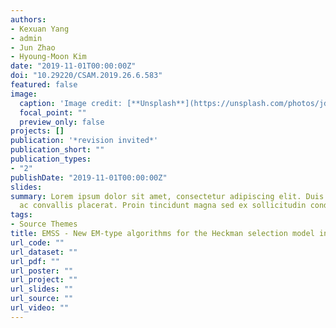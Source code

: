 ```yaml
---
authors:
- Kexuan Yang
- admin
- Jun Zhao
- Hyoung-Moon Kim
date: "2019-11-01T00:00:00Z"
doi: "10.29220/CSAM.2019.26.6.583"
featured: false
image:
  caption: 'Image credit: [**Unsplash**](https://unsplash.com/photos/jdD8gXaTZsc)'
  focal_point: ""
  preview_only: false
projects: []
publication: '*revision invited*'
publication_short: ""
publication_types:
- "2"
publishDate: "2019-11-01T00:00:00Z"
slides: 
summary: Lorem ipsum dolor sit amet, consectetur adipiscing elit. Duis posuere tellus
  ac convallis placerat. Proin tincidunt magna sed ex sollicitudin condimentum.
tags:
- Source Themes
title: EMSS - New EM-type algorithms for the Heckman selection model in R
url_code: ""
url_dataset: ""
url_pdf: ""
url_poster: ""
url_project: ""
url_slides: ""
url_source: ""
url_video: ""
---
```

